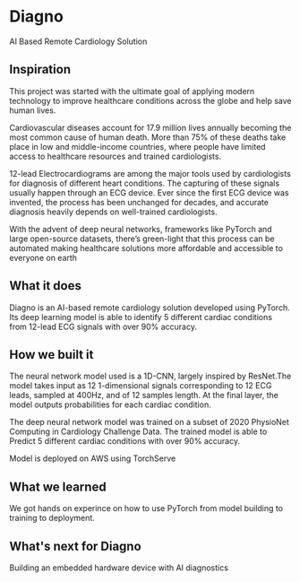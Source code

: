 # Diagno
AI Based Remote Cardiology Solution

## Inspiration

This project was started with the ultimate goal of applying modern technology to improve healthcare conditions across the globe and help save human lives.

Cardiovascular diseases account for 17.9 million lives annually becoming the most common cause of human death. More than 75% of these deaths take place in low and middle-income countries, where people have limited access to healthcare resources and trained cardiologists. 

12-lead Electrocardiograms are among the major tools used by cardiologists for diagnosis of different heart conditions. The capturing of these signals usually happen through an ECG device. Ever since the first ECG device was invented, the process has been unchanged for decades, and accurate diagnosis heavily depends on well-trained cardiologists.

With  the advent of deep neural networks, frameworks like PyTorch and large open-source datasets, there’s green-light that this process can be automated making healthcare solutions more affordable and accessible to everyone on earth

## What it does

Diagno is an AI-based remote cardiology solution developed using PyTorch. Its deep learning model is able to identify 5 different cardiac conditions from 12-lead ECG signals with over 90% accuracy.

## How we built it
The neural network model used is a 1D-CNN, largely inspired by ResNet.The model takes input as 12 1-dimensional signals corresponding to 12 ECG leads, sampled at 400Hz, and of 12 samples length. At the final layer, the model outputs probabilities for each cardiac condition.

The deep neural network model was trained on a subset of 2020 PhysioNet Computing in Cardiology Challenge Data. The trained model is able to Predict 5 different cardiac conditions with over 90% accuracy.

Model is deployed on AWS using TorchServe



## What we learned
We got hands on experince on how to use PyTorch from model building to training to deployment.

## What's next for Diagno
Building an embedded hardware device with AI diagnostics